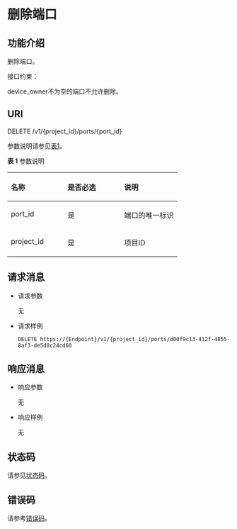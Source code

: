 # 删除端口<a name="ZH-CN_TOPIC_0201534173"></a>

## 功能介绍<a name="section17444113011524"></a>

删除端口。

接口约束：

device\_owner不为空的端口不允许删除。

## URI<a name="section44451130155215"></a>

DELETE /v1/\{project\_id\}/ports/\{port\_id\}

参数说明请参见[表1](#table24501630145212)。

**表 1**  参数说明

<a name="table24501630145212"></a>
<table><thead align="left"><tr id="row4573183015522"><th class="cellrowborder" valign="top" width="33.33333333333333%" id="mcps1.2.4.1.1"><p id="p557310304529"><a name="p557310304529"></a><a name="p557310304529"></a>名称</p>
</th>
<th class="cellrowborder" valign="top" width="33.33333333333333%" id="mcps1.2.4.1.2"><p id="p1557317308525"><a name="p1557317308525"></a><a name="p1557317308525"></a>是否必选</p>
</th>
<th class="cellrowborder" valign="top" width="33.33333333333333%" id="mcps1.2.4.1.3"><p id="p15732306523"><a name="p15732306523"></a><a name="p15732306523"></a>说明</p>
</th>
</tr>
</thead>
<tbody><tr id="row17573173085213"><td class="cellrowborder" valign="top" width="33.33333333333333%" headers="mcps1.2.4.1.1 "><p id="p175741930175210"><a name="p175741930175210"></a><a name="p175741930175210"></a>port_id</p>
</td>
<td class="cellrowborder" valign="top" width="33.33333333333333%" headers="mcps1.2.4.1.2 "><p id="p165741830105220"><a name="p165741830105220"></a><a name="p165741830105220"></a>是</p>
</td>
<td class="cellrowborder" valign="top" width="33.33333333333333%" headers="mcps1.2.4.1.3 "><p id="p1574183011520"><a name="p1574183011520"></a><a name="p1574183011520"></a>端口的唯一标识</p>
</td>
</tr>
<tr id="row157410303522"><td class="cellrowborder" valign="top" width="33.33333333333333%" headers="mcps1.2.4.1.1 "><p id="p85741306522"><a name="p85741306522"></a><a name="p85741306522"></a>project_id</p>
</td>
<td class="cellrowborder" valign="top" width="33.33333333333333%" headers="mcps1.2.4.1.2 "><p id="p1157418305529"><a name="p1157418305529"></a><a name="p1157418305529"></a>是</p>
</td>
<td class="cellrowborder" valign="top" width="33.33333333333333%" headers="mcps1.2.4.1.3 "><p id="p10487112"><a name="p10487112"></a><a name="p10487112"></a>项目ID</p>
</td>
</tr>
</tbody>
</table>

## 请求消息<a name="section246143015213"></a>

-   请求参数

    无

-   请求样例

    ```
    DELETE https://{Endpoint}/v1/{project_id}/ports/d00f9c13-412f-4855-8af3-de5d8c24cd60
    ```


## 响应消息<a name="section546418302525"></a>

-   响应参数

    无

-   响应样例

    无


## 状态码<a name="section31981619"></a>

请参见[状态码](状态码.md)。

## 错误码<a name="section85821649202813"></a>

请参考[错误码](错误码.md)。

